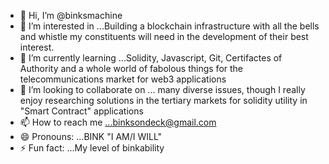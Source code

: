 - 👋 Hi, I’m @binksmachine
- 👀 I’m interested in ...Building a blockchain infrastructure with all the bells and whistle my constituents will need in the development of their best interest.
- 🌱 I’m currently learning ...Solidity, Javascript, Git, Certifactes of Authority and a whole world of fabolous things for the telecommunications market for web3 applications
- 💞️ I’m looking to collaborate on ... many diverse issues, though I really enjoy researching solutions in the tertiary markets for solidity utility in "Smart Contract" applications
- 📫 How to reach me ...binksondeck@gmail.com
- 😄 Pronouns: ...BINK "I AM/I WILL"
- ⚡ Fun fact: ...My level of binkability

<!---
binksmachine/binksmachine is a ✨ special ✨ repository because its `README.md` (this file) appears on your GitHub profile.
You can click the Preview link to take a look at your changes.
--->
